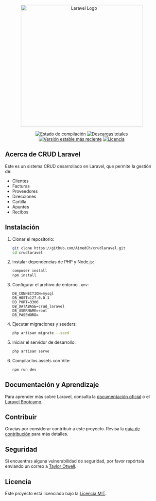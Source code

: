 <p align="center"><a href="https://laravel.com" target="_blank"><img src="https://raw.githubusercontent.com/laravel/art/master/logo-lockup/5%20SVG/2%20CMYK/1%20Full%20Color/laravel-logolockup-cmyk-red.svg" width="400" alt="Laravel Logo"></a></p>

<p align="center">
<a href="https://github.com/laravel/framework/actions"><img src="https://github.com/laravel/framework/workflows/tests/badge.svg" alt="Estado de compilación"></a>
<a href="https://packagist.org/packages/laravel/framework"><img src="https://img.shields.io/packagist/dt/laravel/framework" alt="Descargas totales"></a>
<a href="https://packagist.org/packages/laravel/framework"><img src="https://img.shields.io/packagist/v/laravel/framework" alt="Versión estable más reciente"></a>
<a href="https://packagist.org/packages/laravel/framework"><img src="https://img.shields.io/packagist/l/laravel/framework" alt="Licencia"></a>
</p>

## Acerca de CRUD Laravel

Este es un sistema CRUD desarrollado en Laravel, que permite la gestión de:

- Clientes
- Facturas
- Proveedores
- Direcciones
- Cartilla
- Apuntes
- Recibos

## Instalación

1. Clonar el repositorio:
   ```bash
   git clone https://github.com/AimedCh/crudlaravel.git
   cd crudlaravel
   ```

2. Instalar dependencias de PHP y Node.js:
   ```bash
   composer install
   npm install
   ```

3. Configurar el archivo de entorno `.env`:
   ```
   DB_CONNECTION=mysql
   DB_HOST=127.0.0.1
   DB_PORT=3306
   DB_DATABASE=crud_laravel
   DB_USERNAME=root
   DB_PASSWORD=
   ```

4. Ejecutar migraciones y seeders:
   ```bash
   php artisan migrate --seed
   ```

5. Iniciar el servidor de desarrollo:
   ```bash
   php artisan serve
   ```

6. Compilar los assets con Vite:
   ```bash
   npm run dev
   ```

## Documentación y Aprendizaje

Para aprender más sobre Laravel, consulta la [documentación oficial](https://laravel.com/docs) o el [Laravel Bootcamp](https://bootcamp.laravel.com).

## Contribuir

Gracias por considerar contribuir a este proyecto. Revisa la [guía de contribución](https://laravel.com/docs/contributions) para más detalles.

## Seguridad

Si encuentras alguna vulnerabilidad de seguridad, por favor repórtala enviando un correo a [Taylor Otwell](mailto:taylor@laravel.com).

## Licencia

Este proyecto está licenciado bajo la [Licencia MIT](https://opensource.org/licenses/MIT).

